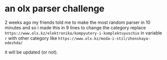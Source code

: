 # an olx parser challenge
2 weeks ago my friends told me to make the most random parser in 10 minutes and so i made this in 9 lines 
to change the category replace `https://www.olx.kz/elektronika/kompyutery-i-komplektuyuschie` in variable `r` with other category like `https://www.olx.kz/moda-i-stil/zhenskaya-odezhda/`

it will be updated (or not).
